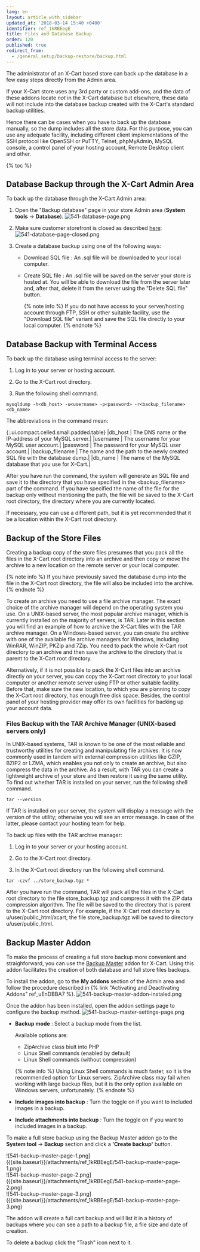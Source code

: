 ```yaml
---
lang: en
layout: article_with_sidebar
updated_at: '2018-03-14 15:40 +0400'
identifier: ref_1kRBEegE
title: Files and Database Backup
order: 120
published: true
redirect_from:
  - /general_setup/backup-restore/backup.html
---
```

The administrator of an X-Cart based store can back up the database in a few easy steps directly from the Admin area. 

If your X-Cart store uses any 3rd party or custom add-ons, and the data of these addons locate _not_ in the X-Cart database but elsewhere, these data will not include into the database backup created with the X-Cart's standard backup utilities.

Hence there can be cases when you have to back up the database manually, so the dump includes all the store data. For this purpose, you can use any adequate facility, including different client implementations of the SSH protocol like OpenSSH or PuTTY, Telnet, phpMyAdmin, MySQL console, a control panel of your hosting account, Remote Desktop client and other. 

{% toc %}

## Database Backup through the X-Cart Admin Area

To back up the database through the X-Cart Admin area:

 1. Open the "Backup database" page in your store Admin area (**System tools** -> **Database**).
    ![541-database-page.png]({{site.baseurl}}/attachments/ref_1kRBEegE/541-database-page.png)
 
 2. Make sure customer storefront is closed as described [here](https://kb.x-cart.com/general_setup/admin/overview.html#storefront-accessibility "Files and Database Backup"):
    ![541-database-page-closed.png]({{site.baseurl}}/attachments/ref_1kRBEegE/541-database-page-closed.png)

 3. Create a database backup using one of the following ways: 
    * Download SQL file : An .sql file will be downloaded to your local computer.
    * Create SQL file : An .sql file will be saved on the server your store is hosted at. You will be able to download the file from the server later and, after that, delete it from the server using the "Delete SQL file" button.

      {% note info %}
      If you do not have access to your server/hosting account through FTP, SSH or other suitable facility, use the "Download SQL file" variant and save the SQL file directly to your local computer.
      {% endnote %}

## Database Backup with Terminal Access

To back up the database using terminal access to the server:

1. Log in to your server or hosting account.

2. Go to the X-Cart root directory.

3. Run the following shell command.


```
mysqldump -h<db_host> -u<username> -p<password> -r<backup_filename> <db_name>
```

The abbreviations in the command mean:

{:.ui.compact.celled.small.padded.table}
|db_host | The DNS name or the IP-address of your MySQL server.|
|username | The username for your MySQL user account.|
|password | The password for your MySQL user account.|
|backup_filename | The name and the path to the newly created SQL file with the database dump.|
|db_name | The name of the MySQL database that you use for X-Cart.|


After you have run the command, the system will generate an SQL file and save it to the directory that you have specified in the <backup_filename> part of the command. If you have specified the name of the file for the backup only without mentioning the path, the file will be saved to the X-Cart root directory, the directory where you are currently located.

If necessary, you can use a different path, but it is yet recommended that it be a location within the X-Cart root directory.

## Backup of the Store Files

Creating a backup copy of the store files presumes that you pack all the files in the X-Cart root directory into an archive and then copy or move the archive to a new location on the remote server or your local computer.

{% note info %}
If you have previously saved the database dump into the file in the X-Cart root directory, the file will also be included into the archive.
{% endnote %}

To create an archive you need to use a file archive manager. The exact choice of the archive manager will depend on the operating system you use. On a UNIX-based server, the most popular archive manager, which is currently installed on the majority of servers, is TAR. Later in this section you will find an example of how to archive the X-Cart files with the TAR archive manager. On a Windows-based server, you can create the archive with one of the available file archive managers for Windows, including WinRAR, WinZIP, PKZip and 7Zip. You need to pack the whole X-Cart root directory to an archive and then save the archive to the directory that is parent to the X-Cart root directory.

Alternatively, if it is not possible to pack the X-Cart files into an archive directly on your server, you can copy the X-Cart root directory to your local computer or another remote server using FTP or other suitable facility. Before that, make sure the new location, to which you are planning to copy the X-Cart root directory, has enough free disk space. Besides, the control panel of your hosting provider may offer its own facilities for backing up your account data.

### Files Backup with the TAR Archive Manager (UNIX-based servers only)

In UNIX-based systems, TAR is known to be one of the most reliable and trustworthy utilities for creating and manipulating file archives. It is now commonly used in tandem with external compression utilities like GZIP, BZIP2 or LZMA, which enables you not only to create an archive, but also compress the data in the archive. As a result, with TAR you can create a lightweight archive of your store and then restore it using the same utility. To find out whether TAR is installed on your server, run the following shell command.

```
tar --version
```

If TAR is installed on your server, the system will display a message with the version of the utility; otherwise you will see an error message. In case of the latter, please contact your hosting team for help.

To back up files with the TAR archive manager:

1. Log in to your server or your hosting account.

2. Go to the X-Cart root directory.

3. In the X-Cart root directory run the following shell command.

```
tar -czvf ../store_backup.tgz *
```

After you have run the command, TAR will pack all the files in the X-Cart root directory to the file store_backup.tgz and compress it with the ZIP data compression algorithm. The file will be saved to the directory that is parent to the X-Cart root directory. For example, if the X-Cart root directory is u/user/public_html/xcart, the file store_backup.tgz will be saved to directory u/user/public_html.

## Backup Master Addon

To make the process of creating a full store backup more convenient and straighforward, you can use the [Backup Master](https://market.x-cart.com/addons/backup-master.html "Files and Database Backup") addon for X-Cart. Using this addon facilitates the creation of both database and full store files backups. 

To install the addon, go to the **My addons** section of the Admin area and follow the procedure described in {% link "Activating and Deactivating Addons" ref_uEnDBBA7 %}. 
![541-backup-master-addon-instaled.png]({{site.baseurl}}/attachments/ref_1kRBEegE/541-backup-master-addon-instaled.png)

Once the addon has been installed, open the addon settings page to configure the backup method.
![541-backup-master-settings-page.png]({{site.baseurl}}/attachments/ref_1kRBEegE/541-backup-master-settings-page.png)

* **Backup mode** : Select a backup mode from the list.
  
  Available options are: 
  * ZipArchive class biult into PHP
  * Linux Shell commands (enabled by default)
  * Linux Shell commands (without compression)
  
  {% note info %}
  Using Linux Shell commands is much faster, so it is the recommended option for Linux servers.
ZipArchive class may fail when working with large backup files, but it is the only option available on Windows servers, unfortunately.
  {% endnote %}

* **Include images into backup** : Turn the toggle on if you want to included images in a backup.
* **Include attachments into backup** : Turn the toggle on if you want to included images in a backup. 

To make a full store backup using the Backup Master addon go to the **System tool** -> **Backup** section and click a **'Create backup'** button.

<div class="ui stackable three column grid">
  <div class="column" markdown="span">![541-backup-master-page-1.png]({{site.baseurl}}/attachments/ref_1kRBEegE/541-backup-master-page-1.png)</div>
  <div class="column" markdown="span">![541-backup-master-page-2.png]({{site.baseurl}}/attachments/ref_1kRBEegE/541-backup-master-page-2.png)</div>
  <div class="column" markdown="span">![541-backup-master-page-3.png]({{site.baseurl}}/attachments/ref_1kRBEegE/541-backup-master-page-3.png)</div>
</div>

The addon will create a full cart backup and will list it in a history of backups where you can see a path to a backup file, a file size and date of creation. 

To delete a backup click the "Trash" icon next to it.
